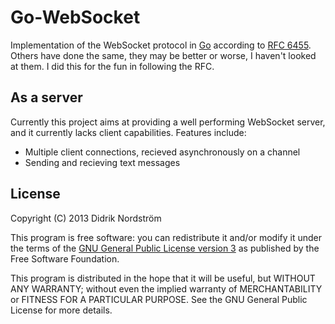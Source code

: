 
Go-WebSocket
============

Implementation of the WebSocket protocol in [Go](http://golang.org/) according
to [RFC 6455](http://tools.ietf.org/html/rfc6455).
Others have done the same, they may be better or worse, I haven't looked at
them. I did this for the fun in following the RFC.

As a server
-----------

Currently this project aims at providing a well performing WebSocket server,
and it currently lacks client capabilities. Features include:

 * Multiple client connections, recieved asynchronously on a channel
 * Sending and recieving text messages

License
-------

Copyright (C) 2013 Didrik Nordström

This program is free software: you can redistribute it and/or modify it under
the terms of the [GNU General Public License version 3](http://www.gnu.org/licenses/gpl-3.0.html)
as published by the Free Software Foundation.

This program is distributed in the hope that it will be useful,
but WITHOUT ANY WARRANTY; without even the implied warranty of
MERCHANTABILITY or FITNESS FOR A PARTICULAR PURPOSE.  See the
GNU General Public License for more details.
